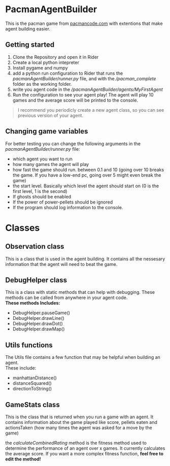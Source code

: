 # PacmanAgentBuilder
This is the pacman game from [pacmancode.com](https://pacmancode.com/) with extentions that make agent building easier.


## Getting started
1. Clone the Repository and open it in Rider
2. Create a local python intepreter
3. Install pygame and numpy
4. add a python run configuration to Rider that runs the *pacmanAgentBuilder/runner.py* file, and with the */pacman_complete* folder as the working folder.
5. write you agent code in the */pacmanAgentBuilder/agents/MyFirstAgent*
6. Run the configuration to see your agent play! The agent will play 10 games and the average score will be printed to the console.

> I recommend you periodicly create a new agent class, so you can see previous version of your agent.


## Changing game variables
For better testing you can change the following arguments in the *pacmanAgentBuilder/runner.py* file:
- which agent you want to run
- how many games the agent will play
- how fast the game should run. between 0.1 and 10 (going over 10 breaks the game. If you have a low-end pc, going over 5 might even break the game)
- the start level. Basically which level the agent should start on (0 is the first level, 1 is the second)
- If ghosts should be enabled
- If the power of power-pellets should be ignored
- If the program should log information to the console.

# Classes
## Observation class
This is a class that is used in the agent building.
It contains all the nessesary information that the agent will need to beat the game.


## DebugHelper class
This is a class with static methods that can help with debugging. These methods can be called from anywhere in your agent code. \
**These methods Includes:**
- DebugHelper.pauseGame()
- DebugHelper.drawLine()
- DebugHelper.drawDot()
- DebugHelper.drawMap()


## Utils functions
The Utils file contains a few function that may be helpful when building an agent. \
These include:
- manhattanDistance()
- distanceSquared()
- directionToString()


## GameStats class
This is the class that is returned when you run a game with an agent. It contains information about the game played like score, pellets eaten and actionsTaken (how many times the agent was asked for a move by the game)

the *calculateCombinedRating* method is the fitness method used to determine the performance of an agent over x games. It currently calculates the average score. If you want a more complex fitness function, **feel free to edit the method!**
